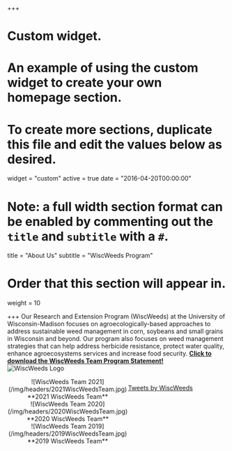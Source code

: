 +++
# Custom widget.
# An example of using the custom widget to create your own homepage section.
# To create more sections, duplicate this file and edit the values below as desired.
widget = "custom"
active = true
date = "2016-04-20T00:00:00"

# Note: a full width section format can be enabled by commenting out the `title` and `subtitle` with a `#`.
title = "About Us"
subtitle = "WiscWeeds Program"

# Order that this section will appear in.
weight = 10

+++
Our Research and Extension Program (WiscWeeds) at the University of Wisconsin-Madison focuses on agroecologically-based approaches to address sustainable weed management in corn, soybeans and small grains in Wisconsin and beyond. Our program also focuses on weed management strategies that can help address herbicide resistance, protect water quality, enhance agroecosystems services and increase food security. **[Click to download the WiscWeeds Team Program Statement!](/img/headers/UW_WiscWeedsStatement.pdf)**    
![WiscWeeds Logo](/img/headers/WiscWeeds_NewLogo.jpg)

<meta name="twitter:dnt" content="on">  
<div style = "display: flex; align-items: flexstart;">  
<div style = "width:55%"> 

<center>![WiscWeeds Team 2021](/img/headers/2021WiscWeedsTeam.jpg)</center>
<center> **2021 WiscWeeds Team**</center> 

<center>![WiscWeeds Team 2020](/img/headers/2020WiscWeedsTeam.jpg)</center>
<center> **2020 WiscWeeds Team**</center>

<center>![WiscWeeds Team 2019](/img/headers/2019WiscWeedsTeam.jpg)</center>
<center> **2019 WiscWeeds Team**</center>

</div>
<!--https://dev.twitter.com/web/embedded-timelines/parameters -->
<!-- data-tweet-limit="3" -->
<div style = "width:45%">

<a class="twitter-timeline" href="https://twitter.com/WiscWeeds?ref_src=twsrc%5Etfw" data-height="920">Tweets by WiscWeeds</a> <script async src="https://platform.twitter.com/widgets.js" charset="utf-8"></script>  

</div>  
</div>  


